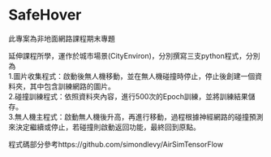 # SafeHover

此專案為非地面網路課程期末專題

延伸課程所學，運作於城市場景(CityEnviron)，分別撰寫三支python程式，分別為
<br>
1.圖片收集程式：啟動後無人機移動，並在無人機碰撞時停止，停止後創建一個資料夾，其中包含訓練網路的圖片。
<br>
2.碰撞訓練程式：依照資料夾內容，進行500次的Epoch訓練，並將訓練結果儲存。
<br>
3.無人機主程式：啟動無人機後升高，再進行移動，過程根據神經網路的碰撞預測來決定繼續或停止，若碰撞則啟動返回功能，最終回到原點。
<br>



程式碼部分參考https://github.com/simondlevy/AirSimTensorFlow


